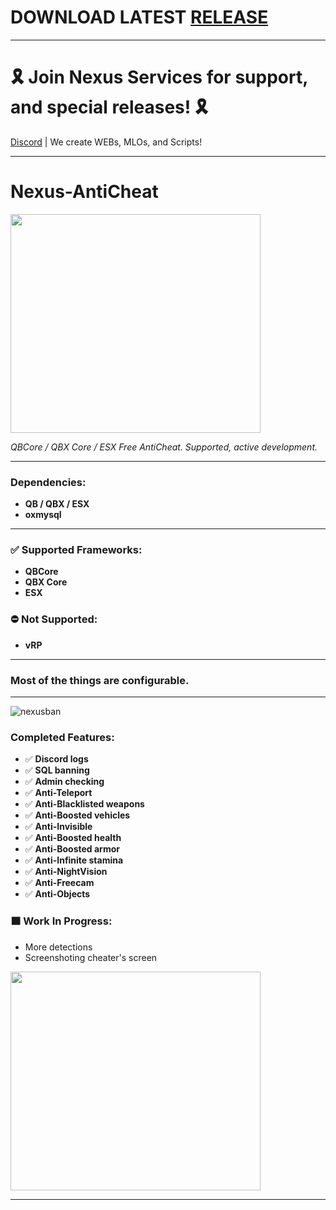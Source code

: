 # DOWNLOAD LATEST [RELEASE](https://github.com/Muffinzo/Nexus-AntiCheat/releases)

---

# 🎗 Join Nexus Services for support, and special releases! 🎗
[Discord](https://discord.gg/KhgGD32nc2) | We create WEBs, MLOs, and Scripts!

---

# **Nexus-AntiCheat**

<img src="https://github.com/user-attachments/assets/71431917-afb8-4bc6-bc15-e1b48a42303a" width="400" height="350" />


_QBCore / QBX Core / ESX Free AntiCheat. Supported, active development._

---

### **Dependencies:**
- **QB / QBX / ESX**
- **oxmysql**

---

### ✅ **Supported Frameworks:**
- **QBCore**
- **QBX Core**
- **ESX**

### ⛔ **Not Supported:**
- **vRP**

---

### **Most of the things are configurable.**

---
![nexusban](https://github.com/user-attachments/assets/70ded137-1189-4978-bd80-a204b701afb4)



### **Completed Features:**
- ✅ **Discord logs**
- ✅ **SQL banning**
- ✅ **Admin checking**
- ✅ **Anti-Teleport**
- ✅ **Anti-Blacklisted weapons**
- ✅ **Anti-Boosted vehicles**
- ✅ **Anti-Invisible**
- ✅ **Anti-Boosted health**
- ✅ **Anti-Boosted armor**
- ✅ **Anti-Infinite stamina**
- ✅ **Anti-NightVision**
- ✅ **Anti-Freecam**
- ✅ **Anti-Objects**

### 🟧 **Work In Progress:**
- More detections
- Screenshoting cheater's screen

<img src="https://github.com/user-attachments/assets/71431917-afb8-4bc6-bc15-e1b48a42303a" width="400" height="350" />

---
